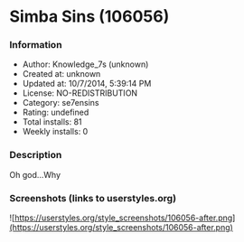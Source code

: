 # Simba Sins (106056)

### Information
- Author: Knowledge_7s (unknown)
- Created at: unknown
- Updated at: 10/7/2014, 5:39:14 PM
- License: NO-REDISTRIBUTION
- Category: se7ensins
- Rating: undefined
- Total installs: 81
- Weekly installs: 0


### Description
Oh god...Why


### Screenshots (links to userstyles.org)
![https://userstyles.org/style_screenshots/106056-after.png](https://userstyles.org/style_screenshots/106056-after.png)


